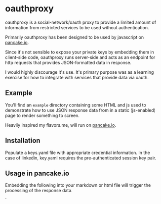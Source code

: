 # oauthproxy
oauthproxy is a social-network/oauth proxy to provide a limited amount of information from restricted services to be used without authentication.

Primarily oauthproxy has been designed to be used by javascript on [pancake.io](http://pancake.io).

Since it's not sensible to expose your private keys by embedding them in client-side code, oauthproxy runs server-side and acts as an endpoint for http requests that provides JSON-formatted data in response.

I would highly discourage it's use. It's primary purpose was as a learning exercise for how to integrate with services that provide data via oauth.

## Example
You'll find an `example` directory containing some HTML and js used to demonstrate how to use JSON response data from in a static (js-enabled) page to render something to screen.

Heavily inspired my flavors.me, will run on [pancake.io](http://pancake.io).

## Installation
Populate a keys.yaml file with appropriate credential information. In the case of linkedin, key.yaml requires the pre-authenticated session key pair.

## Usage in pancake.io
Embedding the following into your markdown or html file will trigger the processing of the response data.

`<script language="javascript">
Oauthproxy = {
  serverResponse: function(data) {
    // do something with the data here
  }
}
</script>
<script type="text/javascript" src="http://oauthproxy-app-path/endpoint" />`

## Services and endpoints
Currently oauthproxy supports:

* [linkedin](http://linkedin.com)
  * /linkedin/summary
* [lastfm](http://last.fm)
  * /lastfm/tracks
  * /lastfm/artists
* [twitter](http://twitter.com)
  * /twitter/tweets

Alternatively, to request all of the above, call:

* /everything

## Todo

* Add more services (such as github)
* Add non-volatile storage access, and then ...
* Bake in a oauth workflow to acquire the relevant keys without having to go elsewhere.

## Thanks
Major league thanks to Matt (@eightbitraptor) for holding my hand through all this.

# Copyright & licensing
ScriptQuery.js is (assumed) Copyright 2006 [ishikawa](http://www.metareal.org/), license unknown.

The code is Copyright 2012 Pieter Sartain, and released under the MIT License. See license.txt document for details.